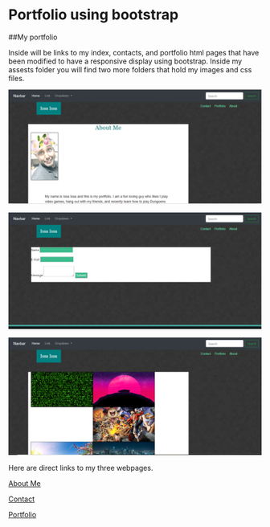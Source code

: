 # Portfolio using bootstrap
##My portfolio


Inside will be links to my index, contacts, and portfolio html pages that have been modified to have a responsive display using bootstrap. Inside my assests folder you will find two more folders that hold my images and css files.

![About Me](assets/images/capture1.PNG)

![Contacts](assets/images/capture2.PNG)

![Portfolio](assets/images/capture3.PNG)

Here are direct links to my three webpages.

[About Me](https://issaissa-issa.github.io/homework2/index2.html)

[Contact](https://issaissa-issa.github.io/homework2/contact.html)

[Portfolio](https://issaissa-issa.github.io/homework2/portfolio.html)